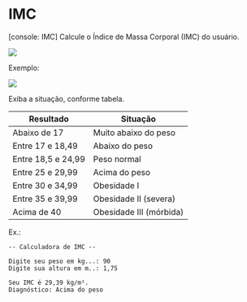 # IMC
[console: IMC] Calcule o Índice de Massa Corporal (IMC) do usuário.

![](https://wikimedia.org/api/rest_v1/media/math/render/svg/4db320ff2cde68cebea226fb921247d7ebbfad33)

Exemplo:

![](https://wikimedia.org/api/rest_v1/media/math/render/svg/1a06f59b0dcbb140bbe47fe3307752bc3dbdce49)

Exiba a situação, conforme tabela.

Resultado | Situação
--- | ---
Abaixo de 17 | Muito abaixo do peso
Entre 17 e 18,49 | Abaixo do peso
Entre 18,5 e 24,99 | Peso normal
Entre 25 e 29,99 | Acima do peso
Entre 30 e 34,99 | Obesidade I
Entre 35 e 39,99 | Obesidade II (severa)
Acima de 40 | Obesidade III (mórbida)

Ex.:
```
-- Calculadora de IMC --

Digite seu peso em kg...: 90
Digite sua altura em m..: 1,75

Seu IMC é 29,39 kg/m².
Diagnóstico: Acima do peso
```
